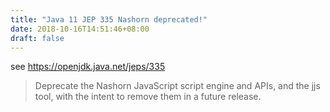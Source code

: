 ```yaml
---
title: "Java 11 JEP 335 Nashorn deprecated!"
date: 2018-10-16T14:51:46+08:00
draft: false
---
```


see <https://openjdk.java.net/jeps/335>

> Deprecate the Nashorn JavaScript script engine and APIs, and the jjs tool, with the intent to remove them in a future release.

